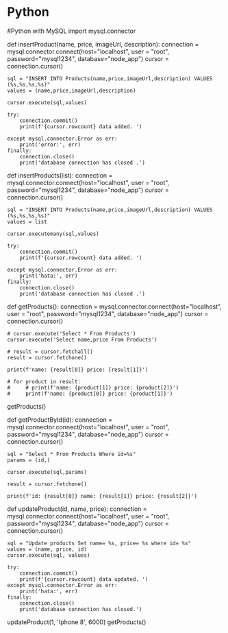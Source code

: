 # Python
#Python with MySQL
import mysql.connector

def insertProduct(name, price, imageUrl, description):
    connection = mysql.connector.connect(host="localhost", user = "root", password="mysql1234", database="node_app")
    cursor = connection.cursor()

    sql = "INSERT INTO Products(name,price,imageUrl,description) VALUES (%s,%s,%s,%s)" 
    values = (name,price,imageUrl,description)

    cursor.execute(sql,values)

    try:
        connection.commit()   
        print(f'{cursor.rowcount} data added. ')
      
    except mysql.connector.Error as err:
        print('error:', err)
    finally:
        connection.close()
        print('database connection has closed .')

def insertProducts(list):
    connection = mysql.connector.connect(host="localhost", user = "root", password="mysql1234", database="node_app")
    cursor = connection.cursor()

    sql = "INSERT INTO Products(name,price,imageUrl,description) VALUES (%s,%s,%s,%s)" 
    values = list

    cursor.executemany(sql,values)

    try:
        connection.commit()   
        print(f'{cursor.rowcount} data added. ')
        
    except mysql.connector.Error as err:
        print('hata:', err)
    finally:
        connection.close()
        print('database connection has closed .')

def getProducts():
    connection = mysql.connector.connect(host="localhost", user = "root", password="mysql1234", database="node_app")
    cursor = connection.cursor()

    # cursor.execute('Select * From Products')
    cursor.execute('Select name,price From Products')

    # result = cursor.fetchall()    
    result = cursor.fetchone()
    
    print(f'name: {result[0]} price: {result[1]}')

    # for product in result:
    #     # print(f'name: {product[1]} price: {product[2]}')
    #     print(f'name: {product[0]} price: {product[1]}')

getProducts()

 def getProductById(id):
    connection = mysql.connector.connect(host="localhost", user = "root", password="mysql1234", database="node_app")
    cursor = connection.cursor()

    sql = "Select * From Products Where id=%s"
    params = (id,)

    cursor.execute(sql,params)

    result = cursor.fetchone()    

    print(f'id: {result[0]} name: {result[1]} price: {result[2]}')

 def updateProduct(id, name, price):
    connection = mysql.connector.connect(host="localhost", user = "root", password="mysql1234", database="node_app")
    cursor = connection.cursor()

    sql = "Update products Set name= %s, price= %s where id= %s"
    values = (name, price, id)
    cursor.execute(sql, values)

    try:
        connection.commit()   
        print(f'{cursor.rowcount} data updated. ')
    except mysql.connector.Error as err:
        print('hata:', err)
    finally:
        connection.close()
        print('database connection has closed.')

updateProduct(1, 'Iphone 8', 6000)
getProducts()
